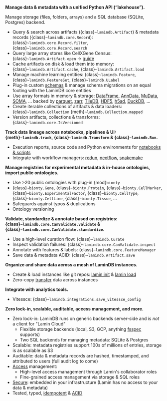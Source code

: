 **Manage data & metadata with a unified Python API (“lakehouse”).**

Manage storage (files, folders, arrays) and a SQL database (SQLite, Postgres) backend.

- Query & search across artifacts ({class}`~lamindb.Artifact`) & metadata records ({class}`~lamindb.core.Record`): {class}`~lamindb.core.Record.filter`, {class}`~lamindb.core.Record.search`
- Query large array stores like CellXGene Census: {class}`~lamindb.Artifact.open` → [guide](/query-census)
- Cache artifacts on disk & load them into memory: {class}`~lamindb.Artifact.cache`, {class}`~lamindb.Artifact.load`
- Manage machine learning entities: {class}`~lamindb.Feature`, {class}`~lamindb.FeatureSet`, {class}`~lamindb.ULabel`
- Plug-in custom [schemas](/schemas) & manage schema migrations on an equal footing with the LaminDB core entities
- Use array formats in memory & storage: [DataFrame](/tutorial), [AnnData](/arrays), [MuData](multimodal), [SOMA](cellxgene), ... backed by [parquet](/tutorial), [zarr](/arrays), [TileDB](cellxgene), [HDF5](/arrays), [h5ad](/arrays), [DuckDB](rxrx), ...
- Create iterable collections of artifacts & data loaders: {class}`~lamindb.Collection` {meth}`~lamindb.Collection.mapped`
- Version artifacts, collections & transforms: {class}`~lamindb.core.IsVersioned`

**Track data lineage across notebooks, pipelines & UI: {meth}`~lamindb.track`, {class}`~lamindb.Transform` & {class}`~lamindb.Run`.**

- Execution reports, source code and Python environments for [notebooks & scripts](/track)
- Integrate with workflow managers: [redun](redun), [nextflow](nextflow), [snakemake](snakemake)

**Manage registries for experimental metadata & in-house ontologies, import public ontologies.**

- Use >20 public ontologies with plug-in {mod}`bionty`
- {class}`~bionty.Gene`, {class}`~bionty.Protein`, {class}`~bionty.CellMarker`, {class}`~bionty.ExperimentalFactor`, {class}`~bionty.CellType`, {class}`~bionty.CellLine`, {class}`~bionty.Tissue`, ...
- Safeguards against typos & duplications
- Ontology versioning

**Validate, standardize & annotate based on registries: {class}`~lamindb.core.CanValidate.validate` & {class}`~lamindb.core.CanValidate.standardize`.**

- Use a high-level curation flow: {class}`~lamindb.Curate`
- Inspect validation failures: {class}`~lamindb.core.CanValidate.inspect`
- Annotate with features & labels: {class}`~lamindb.core.FeatureManager`
- Save data & metadata ACID: {class}`~lamindb.Artifact.save`

**Organize and share data across a mesh of LaminDB instances.**

- Create & load instances like git repos: [lamin init](cli.md#lamin-init) & [lamin load](cli.md#lamin-load)
- Zero-copy [transfer](/transfer) data across instances

**Integrate with analytics tools.**

- Vitessce: {class}`~lamindb.integrations.save_vitessce_config`

**Zero lock-in, scalable, auditable, access management, and more.**

- Zero lock-in: LaminDB runs on generic backends server-side and is _not_ a client for "Lamin Cloud"
  - Flexible storage backends (local, S3, GCP, anything [fsspec](https://github.com/fsspec) supports)
  - Two SQL backends for managing metadata: SQLite & Postgres
- Scalable: metadata registries support 100s of millions of entries, storage is as scalable as S3
- Auditable: data & metadata records are hashed, timestamped, and attributed to users (full audit log to come)
- [Access](access) management:
  - High-level access management through Lamin's collaborator roles
  - Fine-grained access management via storage & SQL roles
- [Secure](access): embedded in your infrastructure (Lamin has no access to your data & metadata)
- Tested, typed, [idempotent](faq/idempotency) & [ACID](faq/acid)
